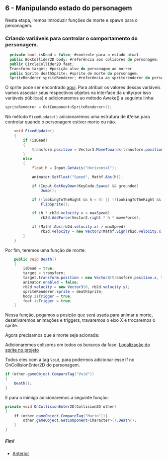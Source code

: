 ## 6 - Manipulando estado do personagem

Nesta etapa, iremos introduzir funções de morte e spawn para o personagem.

### Criando variáveis para controlar o comportamento do personagem.

```csharp
  private bool isDead = false; #controle para o estado atual.
  public BoxCollider2D body; #referência aos colisores do personagem.
  public CircleCollider2D feet;
  Transform target; #posição alvo do personagem ao morrer.
  public Sprite deathSprite; #sprite de morte do personagem.
  SpriteRenderer spriteRenderer; #referência ao spriterenderer do personagem
```

O sprite pode ser encontrado [aqui](https://drive.google.com/drive/folders/1JvF5ncDJGAbjktF3B4yVo5NbdJx1Rgel?usp=sharing).
Para atribuir os valores dessas variáveis vamos associar seus respectivos objetos na interface da unity(por isso variáveis públicas) e adicionaremos ao método Awake() a seguinte linha:

```csharp
spriteRenderer = GetComponent<SpriteRenderer>();
```

No método ```FixedUpdate()``` adicionaremos uma estrutura de if/else para controlar quando o personagem estiver morto ou não.

```csharp
    void FixedUpdate()
    {
        if (isDead)
        {
            transform.position = Vector3.MoveTowards(transform.position, target.position, 0.1f * Time.deltaTime);
        }
        else
        {
            float h = Input.GetAxis("Horizontal");

            animator.SetFloat("Speed", Mathf.Abs(h));

            if (Input.GetKeyDown(KeyCode.Space) && grounded)
                Jump();

            if ((lookingToTheRight && h < 0) || (!lookingToTheRight && h > 0))
                FlipSprite();

            if (h * rb2d.velocity.x < maxSpeed)
                rb2d.AddForce(Vector2.right * h * moveForce);

            if (Mathf.Abs(rb2d.velocity.x) > maxSpeed)
                rb2d.velocity = new Vector2(Mathf.Sign(rb2d.velocity.x) * maxSpeed, rb2d.velocity.y);
        }
    }
```
Por fim, teremos uma função de morte:

```csharp
    public void Death()
    {
        isDead = true;
        target = transform;
        target.transform.position = new Vector3(transform.position.x, transform.position.y + 2, transform.position.z);
        animator.enabled = false;
        rb2d.velocity = new Vector3(0, rb2d.velocity.y);
        spriteRenderer.sprite = deathSprite;
        body.isTrigger = true;
        feet.isTrigger = true;
    }
```

Nessa função, pegamos a posição que será usada para animar a morte, desativaremos animações e triggers, travaremos o eixo X e trocaremos o sprite.


Agora precisamos que a morte seja acionada:

Adicionaremos colisores em todos os buracos da fase.
[Localização do sprite no projeto](images/6/1.png?raw=true "Void")

Todos eles com a tag ```Void```, para podermos adicionar esse if no OnCollisionEnter2D do personagem.

```csharp
if (other.gameObject.CompareTag("Void"))
{
    Death();
}
```

E para o inimigo adicionaremos a seguinte função:
```csharp
private void OnCollisionEnter2D(Collision2D other)
{
    if (other.gameObject.CompareTag("Mario")){
        other.gameObject.GetComponent<Character>().Death();
    }
}
```


##### Fim!

* [Anterior](5-inserindo-inimigo.md)
